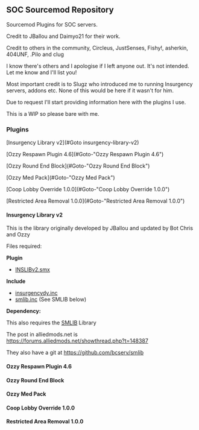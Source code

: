 ## SOC Sourcemod Repository
Sourcemod Plugins for SOC servers.

Credit to JBallou and Daimyo21 for their work.

Credit to others in the community, Circleus, JustSenses, Fishy!, asherkin, 404UNF, .Pilo and clug

I know there's others and I apologise if I left anyone out. It's not intended. Let me know and I'll list you!

Most important credit is to Slugz who introduced me to running Insurgency servers, addons etc. None of this would be here if it wasn't for him.

Due to request I'll start providing information here with the plugins I use.

This is a WIP so please bare with me.

### Plugins ###
[Insurgency Library v2](#Goto insurgency-library-v2)

[Ozzy Respawn Plugin 4.6](#Goto-"Ozzy Respawn Plugin 4.6")

[Ozzy Round End Block](#Goto-"Ozzy Round End Block")

[Ozzy Med Pack](#Goto-"Ozzy Med Pack")

[Coop Lobby Override 1.0.0](#Goto-"Coop Lobby Override 1.0.0")

[Restricted Area Removal 1.0.0](#Goto-"Restricted Area Removal 1.0.0")



#### Insurgency Library v2 ####

This is the library originally developed by JBallou and updated by Bot Chris and Ozzy

Files required:

__Plugin__

* [INSLIBv2.smx](Insurgency/addons/sourcemod/plugins/INSLIBv2.smx)

__Include__

* [insurgencydy.inc](Insurgency/addons/sourcemod/scripting/include/insurgencydy.inc)
* [smlib.inc](Insurgency/addons/sourcemod/scripting/include/smlib.inc) (See SMLIB below)

__Dependency:__

This also requires the [SMLIB](Insurgency/addons/sourcemod/scripting/include/SMLIB) Library

The post in alliedmods.net is https://forums.alliedmods.net/showthread.php?t=148387

They also have a git at https://github.com/bcserv/smlib


#### Ozzy Respawn Plugin 4.6 ####


#### Ozzy Round End Block ####


#### Ozzy Med Pack ####


#### Coop Lobby Override 1.0.0 ####


#### Restricted Area Removal 1.0.0 ####
